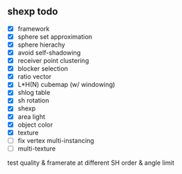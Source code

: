 ## shexp todo

- [x] framework
- [x] sphere set approximation
- [x] sphere hierachy
- [x] avoid self-shadowing
- [x] receiver point clustering
- [x] blocker selection
- [x] ratio vector
- [X] L*H(N) cubemap (w/ windowing)
- [x] shlog table
- [x] sh rotation
- [x] shexp
- [x] area light
- [x] object color
- [x] texture
- [ ] fix vertex multi-instancing
- [ ] multi-texture

test quality & framerate at different SH order & angle limit
